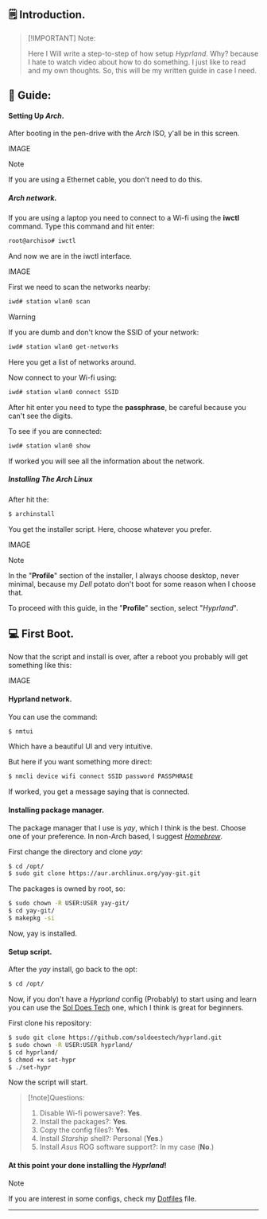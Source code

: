 ## 🗒 Introduction.

> [!IMPORTANT] Note:
>
> Here I Will write a step-to-step of how setup _Hyprland_.
> Why? because I hate to watch video about how to do something.
> I just like to read and my own thoughts.
> So, this will be my written guide in case I need.

## 📖 Guide:

#### Setting Up _Arch_.

After booting in the pen-drive with the _Arch_ ISO, y'all be in this screen.

IMAGE

> [!note]
> If you are using a Ethernet cable, you don't need to do this.

##### Arch network.

If you are using a laptop you need to connect to a Wi-fi using the **iwctl** command.
Type this command and hit enter:

```bash
root@archiso# iwctl
```

And now we are in the iwctl interface.

IMAGE

First we need to scan the networks nearby:

```bash
iwd# station wlan0 scan
```

> [!warning]
> If you are dumb and don't know the SSID of your network:
>
> ```bash
> iwd# station wlan0 get-networks
> ```
>
> Here you get a list of networks around.

Now connect to your Wi-fi using:

```bash
iwd# station wlan0 connect SSID
```

After hit enter you need to type the **passphrase**, be careful because you can't see the digits.

To see if you are connected:

```bash
iwd# station wlan0 show
```

If worked you will see all the information about the network.

##### Installing The _Arch_ Linux

After hit the:

```bash
$ archinstall
```

You get the installer script.
Here, choose whatever you prefer.

IMAGE

> [!NOTE]
> In the "**Profile**" section of the installer, I always choose desktop, never minimal, because my _Dell_ potato don't boot for some reason when I choose that.

To proceed with this guide, in the "**Profile**" section, select "_Hyprland_".

## 💻 First Boot.

Now that the script and install is over, after a reboot you probably will get something like this:

IMAGE

#### Hyprland network.

You can use the command:

```bash
$ nmtui
```

Which have a beautiful UI and very intuitive.

But here if you want something more direct:

```bash
$ nmcli device wifi connect SSID password PASSPHRASE
```

If worked, you get a message saying that is connected.

#### Installing package manager.

The package manager that I use is _yay_, which I think is the best.
Choose one of your preference.
In non-Arch based, I suggest [_Homebrew_](https://brew.sh/).

First change the directory and clone _yay_:

```bash
$ cd /opt/
$ sudo git clone https://aur.archlinux.org/yay-git.git
```

The packages is owned by root, so:

```bash
$ sudo chown -R USER:USER yay-git/
$ cd yay-git/
$ makepkg -si
```

Now, yay is installed.

#### Setup script.

After the _yay_ install, go back to the opt:

```bash
$ cd /opt/
```

Now, if you don't have a _Hyprland_ config (Probably) to start using and learn you can use the [Sol Does Tech](https://github.com/SolDoesTech) one, which I think is great for beginners.

First clone his repository:

```bash
$ sudo git clone https://github.com/soldoestech/hyprland.git
$ sudo chown -R USER:USER hyprland/
$ cd hyprland/
$ chmod +x set-hypr
$ ./set-hypr
```

Now the script will start.

> [!note]Questions:
>
> 1. Disable Wi-fi powersave?: **Yes**.
> 2. Install the packages?: **Yes**.
> 3. Copy the config files?: **Yes**.
> 4. Install _Starship_ shell?: Personal (**Yes**.)
> 5. Install _Asus_ ROG software support?: In my case (**No**.)

#### At this point your done installing the _Hyprland_!

> [!NOTE]
>
> If you are interest in some configs, check my [Dotfiles](/getting-started/dotfiles) file.

---
